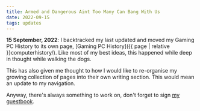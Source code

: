 ```yaml
---
title: Armed and Dangerous Aint Too Many Can Bang With Us
date: 2022-09-15
tags: updates
---
```


**15 September, 2022**: I backtracked my last updated and moved my Gaming PC History to its own page, [Gaming PC History]({{ page | relative }}computerhistory/). 
Like most of my best ideas, this happened while deep in thought while walking the dogs. 

This has also given me thought to how I would like to re-organise my growing collection of pages into their own writing section. This would mean an update to my navigation.

Anyway, there's always something to work on, don't forget to sign [my guestbook](https://guestbook.flamedfury.com).
